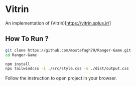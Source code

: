 # Vitrin

 An implementation of (Vitrin)[https://vitrin.splus.ir/]

## How To Run ?

```bash
git clone https://github.com/mostafagh79/Ranger-Game.git
cd Ranger-Game
```

```bash
npm install
npx tailwindcss -i ./src/style.css -o ./dist/output.css
```
Follow the instruction to open project in your browser.
